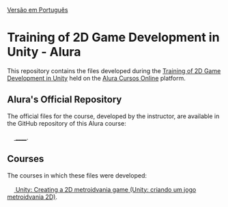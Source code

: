 [Versão em Português](README.md)

# Training of 2D Game Development in Unity - Alura

This repository contains the files developed during the [Training of 2D Game Development in Unity](https://cursos.alura.com.br/formacao-desenvolvendo-jogos-2d-unity) held on the [Alura Cursos Online](https://alura.com.br) platform.

## Alura's Official Repository

The official files for the course, developed by the instructor, are available in the GitHub repository of this Alura course:

[<img src="" width="16px" height="16px"> ____](____).

## Courses

The courses in which these files were developed:

[<img src="https://www.alura.com.br/assets/api/cursos/unity-criando-jogo-metroidvania-2d.svg" width="16px" height="16px"> Unity: Creating a 2D metroidvania game (Unity: criando um jogo metroidvania 2D)](https://cursos.alura.com.br/course/unity-criando-jogo-metroidvania-2d).